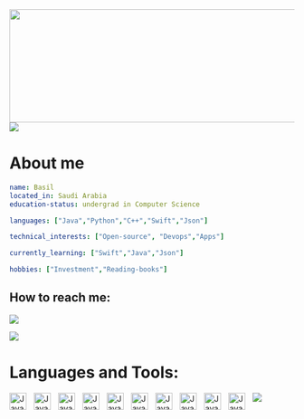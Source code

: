 


  <img src="https://media.giphy.com/media/tIHktzgRi8yjIplFVI/giphy.gif" width="1000" height="200" />





<img src="https://user-images.githubusercontent.com/73097560/115834477-dbab4500-a447-11eb-908a-139a6edaec5c.gif">



# About me
```yaml
name: Basil
located_in: Saudi Arabia
education-status: undergrad in Computer Science

languages: ["Java","Python","C++","Swift","Json"]

technical_interests: ["Open-source", "Devops","Apps"]

currently_learning: ["Swift","Java","Json"]

hobbies: ["Investment","Reading-books"]
```



## How to reach me: 

 [<img src="https://img.icons8.com/fluency/35/000000/email-open.png"/>](mailto:basilbenaziz@gmail.com)





<img src="https://user-images.githubusercontent.com/73097560/115834477-dbab4500-a447-11eb-908a-139a6edaec5c.gif">






# Languages and Tools: 
<img align="left" alt="Java" width="30px" style="padding-right:10px;" src="https://cdn.jsdelivr.net/gh/devicons/devicon/icons/java/java-original.svg"/>
<img align="left" alt="Java" width="30px" style="padding-right:10px;" src="https://img.icons8.com/officel/40/000000/mac-os.png"/>
<img align="left" alt="Java" width="30px" style="padding-right:10px;" src="https://img.icons8.com/fluency/40/000000/visual-studio-code-2019.png"/>
<img align="left" alt="Java" width="30px" style="padding-right:10px;" src="https://img.icons8.com/color/40/000000/xcode.png"/>
<img align="left" alt="Java" width="30px" style="padding-right:10px;" src="https://img.icons8.com/color/40/000000/stackoverflow.png"/>
<img align="left" alt="Java" width="30px" style="padding-right:10px;" src="https://img.icons8.com/color/40/000000/java-coffee-cup-logo--v1.png"/>
<img align="left" alt="Java" width="30px" style="padding-right:10px;" src="https://img.icons8.com/color/40/000000/c-plus-plus-logo.png"/>
<img align="left" alt="Java" width="30px" style="padding-right:10px;" src="https://img.icons8.com/color/40/000000/markdown.png"/>
<img align="left" alt="Java" width="30px" style="padding-right:10px;" src="https://img.icons8.com/color/45/undefined/swift.png"/>
<img align="left" alt="Java" width="30px" style="padding-right:10px;" src="https://img.icons8.com/color/40/undefined/json--v1.png"/>








<img src="https://user-images.githubusercontent.com/73097560/115834477-dbab4500-a447-11eb-908a-139a6edaec5c.gif">
